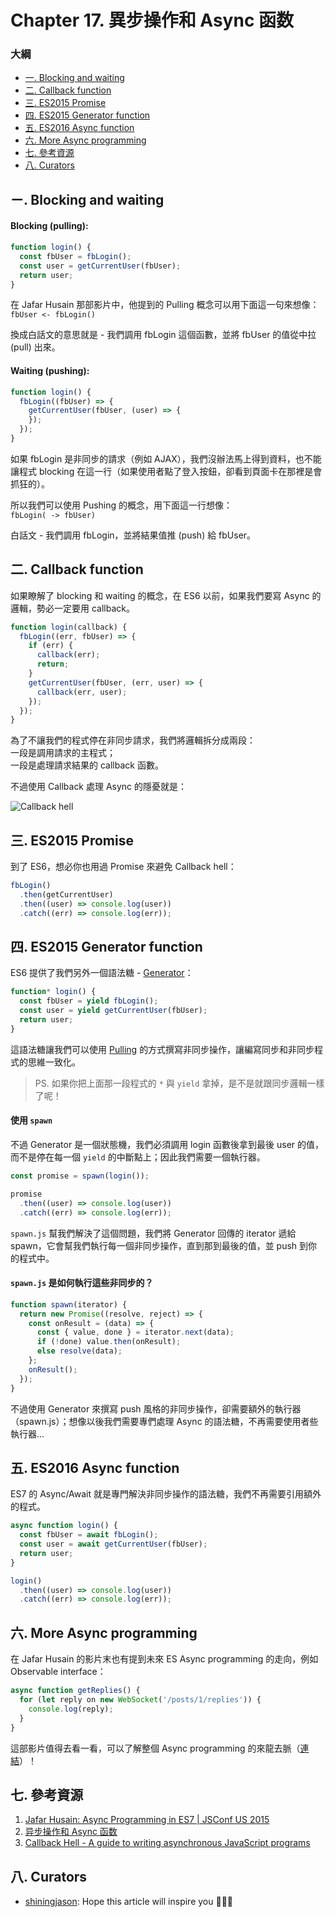 # Chapter 17. 異步操作和 Async 函数

### 大綱

- [一. Blocking and waiting](#ㄧ-blocking-and-waiting)
- [二. Callback function](#二-callback-function)
- [三. ES2015 Promise](#三-es2015-promise)
- [四. ES2015 Generator function](#四-es2015-generator-function)
- [五. ES2016 Async function](#五-es2016-async-function)
- [六. More Async programming](#六-more-async-programming)
- [七. 參考資源](#七-參考資源)
- [八. Curators](#八-curators)

## ㄧ. Blocking and waiting

#### Blocking (pulling):

```js
function login() {
  const fbUser = fbLogin();
  const user = getCurrentUser(fbUser);
  return user;
}
```

在 Jafar Husain 那部影片中，他提到的 Pulling 概念可以用下面這一句來想像：  
`fbUser <- fbLogin()`  

換成白話文的意思就是 - 我們調用 fbLogin 這個函數，並將 fbUser 的值從中拉 (pull) 出來。

#### Waiting (pushing):

```js
function login() {
  fbLogin((fbUser) => {
    getCurrentUser(fbUser, (user) => {
    });
  });
}
```

如果 fbLogin 是非同步的請求（例如 AJAX），我們沒辦法馬上得到資料，也不能讓程式 blocking 在這一行（如果使用者點了登入按鈕，卻看到頁面卡在那裡是會抓狂的）。

所以我們可以使用 Pushing 的概念，用下面這一行想像：  
`fbLogin( -> fbUser)`  

白話文 - 我們調用 fbLogin，並將結果值推 (push) 給 fbUser。

## 二. Callback function

如果瞭解了 blocking 和 waiting 的概念，在 ES6 以前，如果我們要寫 Async 的邏輯，勢必一定要用 callback。

```js
function login(callback) {
  fbLogin((err, fbUser) => {
    if (err) {
      callback(err);
      return;
    }
    getCurrentUser(fbUser, (err, user) => {
      callback(err, user);
    });
  });
}
```

為了不讓我們的程式停在非同步請求，我們將邏輯拆分成兩段：  
一段是調用請求的主程式；  
一段是處理請求結果的 callback 函數。

不過使用 Callback 處理 Async 的隱憂就是：  

![Callback hell](http://icompile.eladkarako.com/wp-content/uploads/2016/01/icompile.eladkarako.com_callback_hell.gif)

## 三. ES2015 Promise

到了 ES6，想必你也用過 Promise 來避免 Callback hell：

```js
fbLogin()
  .then(getCurrentUser)
  .then((user) => console.log(user))
  .catch((err) => console.log(err));
```

## 四. ES2015 Generator function

ES6 提供了我們另外一個語法糖 - [Generator](../chapter-15)：

```js
function* login() {
  const fbUser = yield fbLogin();
  const user = yield getCurrentUser(fbUser);
  return user;
}
```

這語法糖讓我們可以使用 [Pulling](#blocking-pulling) 的方式撰寫非同步操作，讓編寫同步和非同步程式的思維一致化。

> PS. 如果你把上面那一段程式的 `*` 與 `yield` 拿掉，是不是就跟同步邏輯一樣了呢！

#### 使用 `spawn`

不過 Generator 是一個狀態機，我們必須調用 login 函數後拿到最後 user 的值，而不是停在每一個 `yield` 的中斷點上；因此我們需要一個執行器。

```js
const promise = spawn(login());

promise
  .then((user) => console.log(user))
  .catch((err) => console.log(err));
```

`spawn.js` 幫我們解決了這個問題，我們將 Generator 回傳的 iterator 遞給 spawn，它會幫我們執行每一個非同步操作，直到那到最後的值，並 push 到你的程式中。

#### `spawn.js` 是如何執行這些非同步的？

```js
function spawn(iterator) {
  return new Promise((resolve, reject) => {
    const onResult = (data) => {
      const { value, done } = iterator.next(data);
      if (!done) value.then(onResult);
      else resolve(data);
    };
    onResult();
  });
}
```

不過使用 Generator 來撰寫 push 風格的非同步操作，卻需要額外的執行器（spawn.js）；想像以後我們需要專們處理 Async 的語法糖，不再需要使用者些執行器...

## 五. ES2016 Async function

ES7 的 Async/Await 就是專門解決非同步操作的語法糖，我們不再需要引用額外的程式。

```js
async function login() {
  const fbUser = await fbLogin();
  const user = await getCurrentUser(fbUser);
  return user;
}

login()
  .then((user) => console.log(user))
  .catch((err) => console.log(err));
```

## 六. More Async programming

在 Jafar Husain 的影片末也有提到未來 ES Async programming 的走向，例如 Observable interface：

```js
async function getReplies() {
  for (let reply on new WebSocket('/posts/1/replies')) {
    console.log(reply);
  }
}
```

這部影片值得去看一看，可以了解整個 Async programming 的來龍去脈（[連結](https://www.youtube.com/watch?v=lil4YCCXRYc)）！

## 七. 參考資源

1. [Jafar Husain: Async Programming in ES7 | JSConf US 2015](https://www.youtube.com/watch?v=lil4YCCXRYc)
2. [异步操作和 Async 函数](http://es6.ruanyifeng.com/#docs/async)
3. [Callback Hell - A guide to writing asynchronous JavaScript programs](http://callbackhell.com/)

## 八. Curators

- [shiningjason](http://shiningjason1989.github.io/): Hope this article will inspire you 🍾🍾🍾

